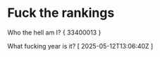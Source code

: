 # Fuck the rankings

Who the hell am I?
{ 33400013 }

What fucking year is it?
[ 2025-05-12T13:06:40Z ]
